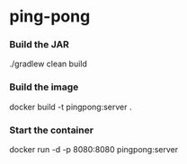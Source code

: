 # ping-pong

### Build the JAR
./gradlew clean build

### Build the image
docker build -t pingpong:server .

### Start the container
docker run -d -p 8080:8080 pingpong:server
